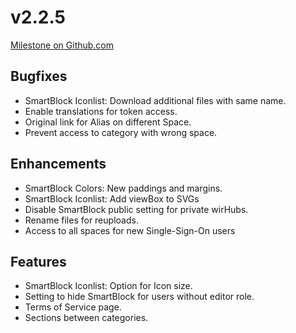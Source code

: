 # v2.2.5

[Milestone on Github.com](https://github.com/wirDesign-communication-AG/wirHub/milestone/7?closed=1)

## Bugfixes

* SmartBlock Iconlist: Download additional files with same name.
* Enable translations for token access.
* Original link for Alias on different Space.
* Prevent access to category with wrong space.

## Enhancements

* SmartBlock Colors: New paddings and margins.
* SmartBlock Iconlist: Add viewBox to SVGs
* Disable SmartBlock public setting for private wirHubs.
* Rename files for reuploads.
* Access to all spaces for new Single-Sign-On users

## Features

* SmartBlock Iconlist: Option for Icon size.
* Setting to hide SmartBlock for users without editor role.
* Terms of Service page.
* Sections between categories.